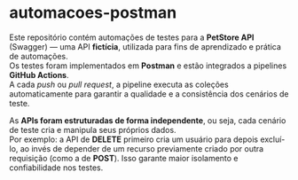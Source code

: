 # automacoes-postman

Este repositório contém automações de testes para a **PetStore API** (Swagger) — uma API **fictícia**, utilizada para fins de aprendizado e prática de automações.  
Os testes foram implementados em **Postman** e estão integrados a pipelines **GitHub Actions**.  
A cada *push* ou *pull request*, a pipeline executa as coleções automaticamente para garantir a qualidade e a consistência dos cenários de teste.  

As **APIs foram estruturadas de forma independente**, ou seja, cada cenário de teste cria e manipula seus próprios dados.  
Por exemplo: a API de **DELETE** primeiro cria um usuário para depois excluí-lo, ao invés de depender de um recurso previamente criado por outra requisição (como a de **POST**). Isso garante maior isolamento e confiabilidade nos testes.

